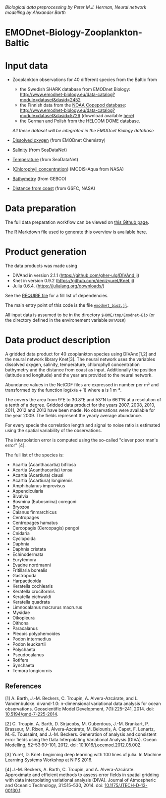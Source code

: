 *Biological data preprocessing by Peter M.J. Herman, Neural network modelling by Alexander Barth*

# EMODnet-Biology-Zooplankton-Baltic

#  Input data

* Zooplankton observations for 40 different species from the Baltic from
    * the Swedish SHARK database from EMODnet Biology: http://www.emodnet-biology.eu/data-catalog?module=dataset&dasid=2452
    * the Finnish data from the [NOAA Copepod database](https://www.st.nmfs.noaa.gov/copepod/): http://www.emodnet-biology.eu/data-catalog?module=dataset&dasid=5726 (download available [here](https://www.st.nmfs.noaa.gov/copepod/data/fi-05101/copepod__fi-05101.zip))
    * the German and Polish from the HELCOM DOME database.
    
    *All these dataset will be integrated in the EMODnet Biology database*
* [Dissolved oxygen](http://www.emodnet-chemistry.eu/products/catalogue#/metadata/087a72c0-c243-11e8-bac2-5ce0c5469bc7) (from EMODnet Chemistry)
* [Salinity](https://www.seadatanet.org/Products#/metadata/bf35a7c5-c843-4a23-8040-07ddcf3d8e71) (from SeaDataNet)
* [Temperature](https://www.seadatanet.org/Products#/metadata/bf35a7c5-c843-4a23-8040-07ddcf3d8e71) (from SeaDataNet)
* ([Chlorophyll concentration](https://oceancolor.gsfc.nasa.gov/l3/)) (MODIS-Aqua from NASA)
* [Bathymetry](https://www.gebco.net/) (from GEBCO)
* [Distance from coast](https://gcmd.nasa.gov/KeywordSearch/Metadata.do?Portal=idn_ceos&KeywordPath=%5BData_Center%3A+Short_Name%3D%27PacIOOS%27%5D&OrigMetadataNode=GCMD&EntryId=dist2coast_1deg&MetadataView=Full&MetadataType=0&lbnode=mdlb1) (from GSFC, NASA)

# Data preparation
The full data preparation workflow can be viewed on [this Github page](https://github.com/EMODnet/EMODnet-Biology-Zooplankton-Baltic/blob/master/BaltizZPprepData.pdf).

The R Markdown file used to generate this overview is available [here](https://github.com/EMODnet/EMODnet-Biology-Zooplankton-Baltic/blob/master/BaltizZPprepData.Rmd).

# Product generation

The data products was made using

* DIVAnd in version 2.1.1 (https://github.com/gher-ulg/DIVAnd.jl)
* Knet in version 0.9.2 (https://github.com/denizyuret/Knet.jl)
* Julia 0.6.4. (https://julialang.org/downloads/)

See the [REQUIRE file](https://github.com/EMODnet/EMODnet-Biology-Zooplankton-Baltic/blob/master/REQUIRE) for a fill list of dependencies.

The main entry point of this code is the file [`emodnet_bio3.jl`](https://github.com/EMODnet/EMODnet-Biology-Zooplankton-Baltic/blob/master/src/emodnet_bio3.jl).

All input data is assumed to be in the directory `$HOME/tmp/Emodnet-Bio` (or the directory defined in the environement variable `DATADIR`)

# Data product description

A gridded data product for 40 zooplankton species using DIVAnd[1,2] and the neural network library Knet[3]. The neural network uses the variables dissolved oxygen, salinity, temperature, chlorophyll concentration bathymetry and the distance from coast as input. Additionally the position (latitude and longitude) and the year are provided to the neural network.

Abundance values in the NetCDF files are expressed in number per m² and transformed by the function log(x/a + 1) where a is 1 m⁻².

The covers the area from  9°E to 30.8°E and 53°N to 66.1°N at a resolution of a tenth of a degree. Gridded data product for the years 2007, 2008, 2010, 2011, 2012 and 2013 have been made. No observations were available for the year 2009. The fields represent the yearly average abundance.

For every specie the correlation length and signal to noise ratio is estimated using the spatial variability of the observations.

The interpolation error is computed using the so-called "clever poor man's error" [4].


The full list of the species is:
* Acartia (Acanthacartia) bifilosa
* Acartia (Acanthacartia) tonsa
* Acartia (Acartiura) clausi
* Acartia (Acartiura) longiremis
* Amphibalanus improvisus
* Appendicularia
* Bivalvia
* Bosmina (Eubosmina) coregoni
* Bryozoa
* Calanus finmarchicus
* Centropages
* Centropages hamatus
* Cercopagis (Cercopagis) pengoi
* Cnidaria
* Cyclopoida
* Daphnia
* Daphnia cristata
* Echinodermata
* Eurytemora
* Evadne nordmanni
* Fritillaria borealis
* Gastropoda
* Harpacticoida
* Keratella cochlearis
* Keratella cruciformis
* Keratella eichwaldi
* Keratella quadrata
* Limnocalanus macrurus macrurus
* Mysidae
* Oikopleura
* Oithona
* Paracalanus
* Pleopis polyphemoides
* Podon intermedius
* Podon leuckartii
* Polychaeta
* Pseudocalanus
* Rotifera
* Synchaeta
* Temora longicornis


## References

[1] A. Barth, J.-M. Beckers, C. Troupin, A. Alvera-Azcárate, and L. Vandenbulcke. divand-1.0: n-dimensional variational data analysis for ocean observations. Geoscientific Model Development, 7(1):225–241, 2014. doi: [10.5194/gmd-7-225-2014](https://doi.org/10.5194/gmd-7-225-2014).

[2] C. Troupin, A. Barth, D. Sirjacobs, M. Ouberdous, J.-M. Brankart, P. Brasseur, M. Rixen, A. Alvera-Azcárate, M. Belounis, A. Capet, F. Lenartz, M.-E. Toussaint, and J.-M. Beckers. Generation of analysis and consistent error fields using the Data Interpolating Variational Analysis (DIVA). Ocean Modelling, 52–53:90–101, 2012. doi: [10.1016/j.ocemod.2012.05.002](https://doi.org/10.1016/j.ocemod.2012.05.002).

[3] Yuret, D. Knet: beginning deep learning with 100 lines of julia. In Machine Learning Systems Workshop at NIPS 2016.

[4] J.-M. Beckers, A. Barth, C. Troupin, and A. Alvera-Azcárate. Approximate and efficient methods to assess error fields in spatial gridding with data interpolating variational analysis (DIVA). Journal of Atmospheric and Oceanic Technology, 31:515–530, 2014. doi: [10.1175/JTECH-D-13-00130.1](https://doi.org/10.1175/JTECH-D-13-00130.1).



<!--
Link to "Baltic Zooplankton Data Preparation" from Peter M.J. Herman and Lisa Sundqvist
# Link to data products

* within EMODnet geoviewer
* As netCDF: https://dox.ulg.ac.be/index.php/s/GTjQHky8I5zSHLF/download (to be transferred to VLIZ server)
-->

